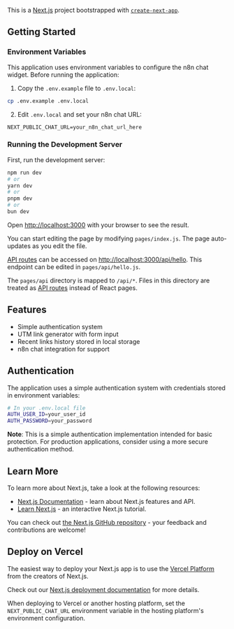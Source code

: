 This is a [Next.js](https://nextjs.org) project bootstrapped with [`create-next-app`](https://nextjs.org/docs/pages/api-reference/create-next-app).

## Getting Started

### Environment Variables

This application uses environment variables to configure the n8n chat widget. Before running the application:

1. Copy the `.env.example` file to `.env.local`:
```bash
cp .env.example .env.local
```

2. Edit `.env.local` and set your n8n chat URL:
```
NEXT_PUBLIC_CHAT_URL=your_n8n_chat_url_here
```

### Running the Development Server

First, run the development server:

```bash
npm run dev
# or
yarn dev
# or
pnpm dev
# or
bun dev
```

Open [http://localhost:3000](http://localhost:3000) with your browser to see the result.

You can start editing the page by modifying `pages/index.js`. The page auto-updates as you edit the file.

[API routes](https://nextjs.org/docs/pages/building-your-application/routing/api-routes) can be accessed on [http://localhost:3000/api/hello](http://localhost:3000/api/hello). This endpoint can be edited in `pages/api/hello.js`.

The `pages/api` directory is mapped to `/api/*`. Files in this directory are treated as [API routes](https://nextjs.org/docs/pages/building-your-application/routing/api-routes) instead of React pages.

## Features

- Simple authentication system
- UTM link generator with form input
- Recent links history stored in local storage
- n8n chat integration for support

## Authentication

The application uses a simple authentication system with credentials stored in environment variables:

```bash
# In your .env.local file
AUTH_USER_ID=your_user_id
AUTH_PASSWORD=your_password
```

**Note**: This is a simple authentication implementation intended for basic protection. For production applications, consider using a more secure authentication method.

## Learn More

To learn more about Next.js, take a look at the following resources:

- [Next.js Documentation](https://nextjs.org/docs) - learn about Next.js features and API.
- [Learn Next.js](https://nextjs.org/learn-pages-router) - an interactive Next.js tutorial.

You can check out [the Next.js GitHub repository](https://github.com/vercel/next.js) - your feedback and contributions are welcome!

## Deploy on Vercel

The easiest way to deploy your Next.js app is to use the [Vercel Platform](https://vercel.com/new?utm_medium=default-template&filter=next.js&utm_source=create-next-app&utm_campaign=create-next-app-readme) from the creators of Next.js.

Check out our [Next.js deployment documentation](https://nextjs.org/docs/pages/building-your-application/deploying) for more details.

When deploying to Vercel or another hosting platform, set the `NEXT_PUBLIC_CHAT_URL` environment variable in the hosting platform's environment configuration.
